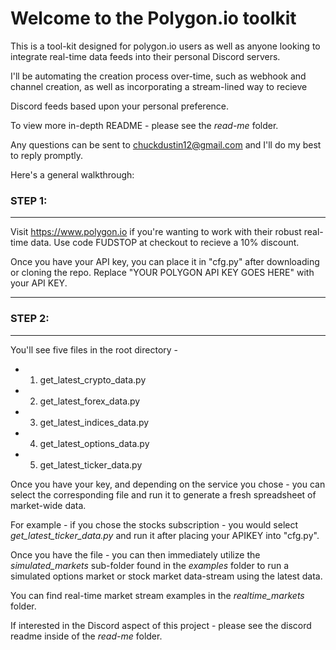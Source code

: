 # Welcome to the Polygon.io toolkit

This is a tool-kit designed for polygon.io users as well as anyone looking to integrate real-time data feeds into their personal Discord servers.

I'll be automating the creation process over-time, such as webhook and channel creation, as well as incorporating a stream-lined way to recieve

Discord feeds based upon your personal preference.


To view more in-depth README - please see the *read-me* folder.


Any questions can be sent to chuckdustin12@gmail.com and I'll do my best to reply promptly.


Here's a general walkthrough:


### STEP 1:
---
Visit https://www.polygon.io if you're wanting to work with their robust real-time data. Use code FUDSTOP at checkout to recieve a 10% discount.


Once you have your API key, you can place it in "cfg.py" after downloading or cloning the repo. Replace "YOUR POLYGON API KEY GOES HERE" with your API KEY.

---


### STEP 2:
---
You'll see five files in the root directory -

- 1. get_latest_crypto_data.py
- 2. get_latest_forex_data.py
- 3. get_latest_indices_data.py
- 4. get_latest_options_data.py
- 5. get_latest_ticker_data.py

Once you have your key, and depending on the service you chose - you can select the corresponding file and run it to generate a fresh spreadsheet of market-wide data.

For example - if you chose the stocks subscription - you would select *get_latest_ticker_data.py* and run it after placing your APIKEY into "cfg.py".

Once you have the file - you can then immediately utilize the *simulated_markets* sub-folder found in the *examples* folder to run a simulated options market or stock market data-stream using the latest data.

You can find real-time market stream examples in the *realtime_markets* folder.

If interested in the Discord aspect of this project - please see the discord readme inside of the *read-me* folder.

